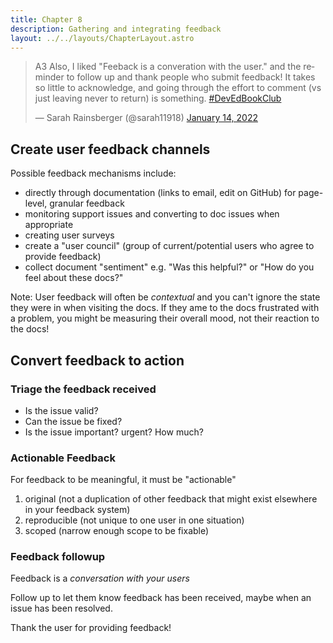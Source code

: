 ```yaml
---
title: Chapter 8
description: Gathering and integrating feedback
layout: ../../layouts/ChapterLayout.astro
---
```

<blockquote class="twitter-tweet" data-conversation="none" data-dnt="true"><p lang="en" dir="ltr">A3 Also, I liked &quot;Feeback is a converation with the user.&quot; and the reminder to follow up and thank people who submit feedback! It takes so little to acknowledge, and going through the effort to comment (vs just leaving never to return) is something. <a href="https://twitter.com/hashtag/DevEdBookClub?src=hash&amp;ref_src=twsrc%5Etfw">#DevEdBookClub</a></p>&mdash; Sarah Rainsberger (@sarah11918) <a href="https://twitter.com/sarah11918/status/1481818495738392576?ref_src=twsrc%5Etfw">January 14, 2022</a></blockquote> <script async src="https://platform.twitter.com/widgets.js" charset="utf-8"></script>

## Create user feedback channels

Possible feedback mechanisms include:

- directly through documentation (links to email, edit on GitHub) for page-level, granular feedback
- monitoring support issues and converting to doc issues when appropriate
- creating user surveys
- create a "user council" (group of current/potential users who agree to provide feedback)
- collect document "sentiment" e.g. "Was this helpful?" or "How do you feel about these docs?"

Note: User feedback will often be *contextual* and you can't ignore the state they were in when visiting the docs. If they ame to the docs frustrated with a problem, you might be measuring their overall mood, not their reaction to the docs!

## Convert feedback to action

### Triage the feedback received

- Is the issue valid?
- Can the issue be fixed?
- Is the issue important? urgent? How much?

### Actionable Feedback

For feedback to be meaningful, it must be "actionable"

1. original (not a duplication of other feedback that might exist elsewhere in your feedback system)
2. reproducible (not unique to one user in one situation)
3. scoped (narrow enough scope to be fixable)

### Feedback followup

Feedback is a *conversation with your users*

Follow up to let them know feedback has been received, maybe when an issue has been resolved.

Thank the user for providing feedback!
